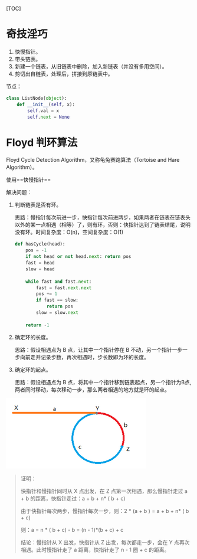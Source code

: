 [TOC]

# 奇技淫巧

1. 快慢指针。
2. 带头链表。
3. 新建一个链表，从旧链表中删除，加入新链表（并没有多用空间）。
4. 剪切出自链表，处理后，拼接到原链表中。



节点：

```python
class ListNode(object):
    def __init__(self, x):
        self.val = x
        self.next = None
```



# Floyd 判环算法

Floyd Cycle Detection Algorithm，又称龟兔赛跑算法（Tortoise and Hare Algorithm）。

使用==快慢指针==

解决问题：

1. 判断链表是否有环。

   思路：慢指针每次前进一步，快指针每次前进两步，如果两者在链表在链表头以外的某一点相遇（相等）了，则有环，否则：快指针达到了链表结尾，说明没有环。时间复杂度：O(n)，空间复杂度：O(1)

   ```python
   def hasCycle(head):
       pos = -1
       if not head or not head.next: return pos
       fast = head
       slow = head
   
       while fast and fast.next:
           fast = fast.next.next
           pos += 1
           if fast == slow:
               return pos
           slow = slow.next
   
       return -1
   ```

   

2. 确定环的长度。

   思路：假设相遇点为 B 点，让其中一个指针停在 B 不动，另一个指针一步一步向前走并记录步数，再次相遇时，步长数即为环的长度。

3. 确定环的起点。

   思路：假设相遇点为 B 点，将其中一个指针移到链表起点，另一个指针为B点,两者同时移动，每次移动一步，那么两者相遇的地方就是环的起点。

   

![](images/afe01016e49dc934122ecca58b29059b.jpeg)

> 证明：
>
> 快指针和慢指针同时从 X 点出发，在 Z 点第一次相遇，那么慢指针走过 a + b 的距离，快指针走过：a + b + n* ( b + c)
>
> 由于快指针每次两步，慢指针每次一步，则：2 * (a + b ) = a + b + n* ( b + c)
>
> 则：a = n * ( b + c) - b = (n - 1)*(b + c) + c
>
> 结论：慢指针从 X 出发，快指针从 Z 出发，每次都走一步，会在 Y 点再次相遇。此时慢指针走了 a 距离，快指针走了 n - 1 圈 + c 的距离。



